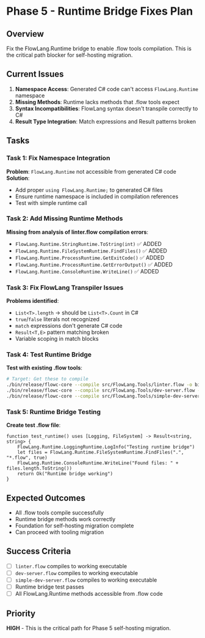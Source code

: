 # Phase 5 - Runtime Bridge Fixes Plan

## Overview
Fix the FlowLang.Runtime bridge to enable .flow tools compilation. This is the critical path blocker for self-hosting migration.

## Current Issues
1. **Namespace Access**: Generated C# code can't access `FlowLang.Runtime` namespace
2. **Missing Methods**: Runtime lacks methods that .flow tools expect
3. **Syntax Incompatibilities**: FlowLang syntax doesn't transpile correctly to C#
4. **Result Type Integration**: Match expressions and Result patterns broken

## Tasks

### Task 1: Fix Namespace Integration
**Problem**: `FlowLang.Runtime` not accessible from generated C# code
**Solution**: 
- Add proper `using FlowLang.Runtime;` to generated C# files
- Ensure runtime namespace is included in compilation references
- Test with simple runtime call

### Task 2: Add Missing Runtime Methods
**Missing from analysis of linter.flow compilation errors**:
- `FlowLang.Runtime.StringRuntime.ToString(int)` ✅ ADDED
- `FlowLang.Runtime.FileSystemRuntime.FindFiles()` ✅ ADDED  
- `FlowLang.Runtime.ProcessRuntime.GetExitCode()` ✅ ADDED
- `FlowLang.Runtime.ProcessRuntime.GetErrorOutput()` ✅ ADDED
- `FlowLang.Runtime.ConsoleRuntime.WriteLine()` ✅ ADDED

### Task 3: Fix FlowLang Transpiler Issues
**Problems identified**:
- `List<T>.length` → should be `List<T>.Count` in C#
- `true`/`false` literals not recognized
- `match` expressions don't generate C# code
- `Result<T,E>` pattern matching broken
- Variable scoping in match blocks

### Task 4: Test Runtime Bridge
**Test with existing .flow tools**:
```bash
# Target: Get these to compile
./bin/release/flowc-core --compile src/FlowLang.Tools/linter.flow -o bin/linter.exe
./bin/release/flowc-core --compile src/FlowLang.Tools/dev-server.flow -o bin/dev-server.exe
./bin/release/flowc-core --compile src/FlowLang.Tools/simple-dev-server.flow -o bin/simple-dev-server.exe
```

### Task 5: Runtime Bridge Testing
**Create test .flow file**:
```flowlang
function test_runtime() uses [Logging, FileSystem] -> Result<string, string> {
    FlowLang.Runtime.LoggingRuntime.LogInfo("Testing runtime bridge")
    let files = FlowLang.Runtime.FileSystemRuntime.FindFiles(".", "*.flow", true)
    FlowLang.Runtime.ConsoleRuntime.WriteLine("Found files: " + files.length.ToString())
    return Ok("Runtime bridge working")
}
```

## Expected Outcomes
- All .flow tools compile successfully
- Runtime bridge methods work correctly
- Foundation for self-hosting migration complete
- Can proceed with tooling migration

## Success Criteria
- [ ] `linter.flow` compiles to working executable
- [ ] `dev-server.flow` compiles to working executable  
- [ ] `simple-dev-server.flow` compiles to working executable
- [ ] Runtime bridge test passes
- [ ] All FlowLang.Runtime methods accessible from .flow code

## Priority
**HIGH** - This is the critical path for Phase 5 self-hosting migration.